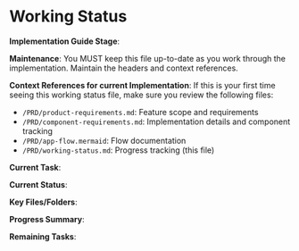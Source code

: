 # Working Status

**Implementation Guide Stage**: 

**Maintenance**: You MUST keep this file up-to-date as you work through the implementation. Maintain the headers and context references.

**Context References for current Implementation**: If this is your first time seeing this working status file, make sure you review the following files:
- `/PRD/product-requirements.md`: Feature scope and requirements
- `/PRD/component-requirements.md`: Implementation details and component tracking
- `/PRD/app-flow.mermaid`: Flow documentation
- `/PRD/working-status.md`: Progress tracking (this file)

**Current Task**: 

**Current Status**: 

**Key Files/Folders**:

**Progress Summary**:

**Remaining Tasks**:
